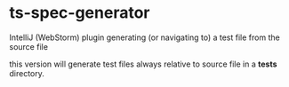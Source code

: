 # ts-spec-generator
IntelliJ (WebStorm) plugin generating (or navigating to) a test file from the source file

this version will generate test files always relative to source file in a __tests__ directory.
